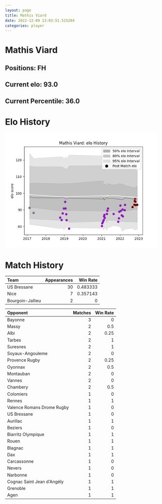 ```yaml
---  
layout: page  
title: Mathis Viard  
date: 2022-12-09 13:03:51.515284  
categories: player  
---
```

# Mathis Viard

## Positions: FH

## Current elo: 93.0

## Current Percentile: 36.0

# Elo History


![elo history](history_MathisViard.png)
# Match History


| Team             |   Appearances |   Win Rate |
|:-----------------|--------------:|-----------:|
| US Bressane      |            30 |   0.483333 |
| Nice             |             7 |   0.357143 |
| Bourgoin-Jallieu |             2 |   0        |

| Opponent                   |   Matches |   Win Rate |
|:---------------------------|----------:|-----------:|
| Bayonne                    |         3 |       0    |
| Massy                      |         2 |       0.5  |
| Albi                       |         2 |       0.25 |
| Tarbes                     |         2 |       1    |
| Suresnes                   |         2 |       1    |
| Soyaux-Angouleme           |         2 |       0    |
| Provence Rugby             |         2 |       0.25 |
| Oyonnax                    |         2 |       0.5  |
| Montauban                  |         2 |       0    |
| Vannes                     |         2 |       0    |
| Chambery                   |         2 |       0.5  |
| Colomiers                  |         1 |       0    |
| Rennes                     |         1 |       1    |
| Valence Romans Drome Rugby |         1 |       0    |
| US Bressane                |         1 |       0    |
| Aurillac                   |         1 |       1    |
| Beziers                    |         1 |       0    |
| Biarritz Olympique         |         1 |       1    |
| Rouen                      |         1 |       1    |
| Blagnac                    |         1 |       1    |
| Dax                        |         1 |       1    |
| Carcassonne                |         1 |       0    |
| Nevers                     |         1 |       0    |
| Narbonne                   |         1 |       0    |
| Cognac Saint Jean d'Angély |         1 |       1    |
| Grenoble                   |         1 |       1    |
| Agen                       |         1 |       1    |